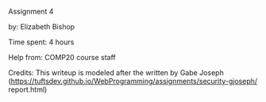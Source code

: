 Assignment 4

by: Elizabeth Bishop

Time spent: 4 hours

Help from: COMP20 course staff

Credits:
This writeup is modeled after the written by Gabe Joseph
(https://tuftsdev.github.io/WebProgramming/assignments/security-gjoseph/
 report.html)